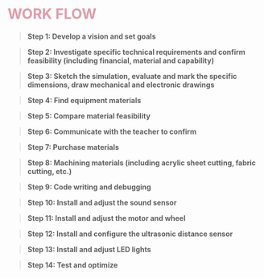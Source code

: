 <h1 style="color: #e19cab;">WORK FLOW</h1>

><strong>Step 1: Develop a vision and set goals<strong>

><strong>Step 2: Investigate specific technical requirements and confirm feasibility (including financial, material and capability)<strong>

><strong>Step 3: Sketch the simulation, evaluate and mark the specific dimensions, draw mechanical and electronic drawings<strong>

><strong>Step 4: Find equipment materials<strong>

><strong>Step 5: Compare material feasibility<strong>

><strong>Step 6: Communicate with the teacher to confirm<strong>

><strong>Step 7: Purchase materials<strong>

><strong>Step 8: Machining materials (including acrylic sheet cutting, fabric cutting, etc.)<strong>

><strong>Step 9: Code writing and debugging<strong>

><strong>Step 10: Install and adjust the sound sensor<strong>

><strong>Step 11: Install and adjust the motor and wheel<strong>

><strong>Step 12: Install and configure the ultrasonic distance sensor<strong>

><strong>Step 13: Install and adjust LED lights<strong>

><strong>Step 14: Test and optimize<strong>
